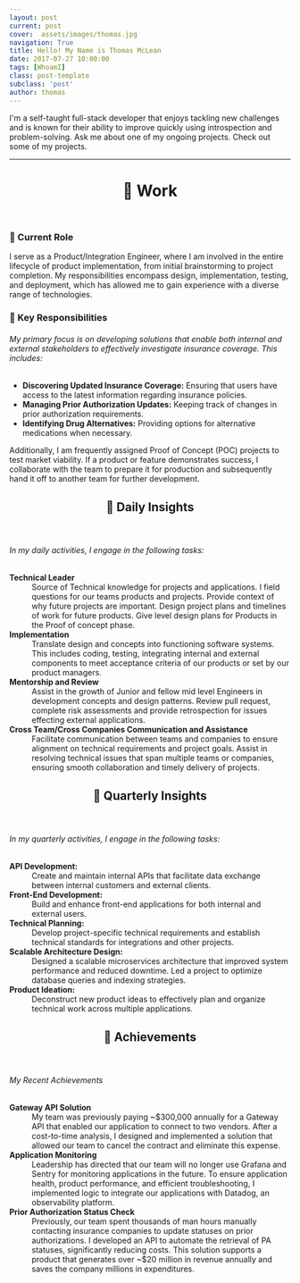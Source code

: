 ```yaml
---
layout: post
current: post
cover:  assets/images/thomas.jpg
navigation: True
title: Hello! My Name is Thomas McLean
date: 2017-07-27 10:00:00
tags: [WhoamI]
class: post-template
subclass: 'post'
author: thomas
---
```

<p>
I'm a self-taught full-stack developer that enjoys tackling new challenges and is known for their ability to improve quickly using introspection and problem-solving. Ask me about one of my ongoing projects. Check out some of my projects.
</p>

<hr />

<header>
  <h1 id="Work">📁 Work</h1>
</header>

<h3 id="role">📁 Current Role</h3>

<p>
I serve as a Product/Integration Engineer, where I am involved in the entire lifecycle of product implementation, from initial brainstorming to project completion. My responsibilities encompass design, implementation, testing, and deployment, which has allowed me to gain experience with a diverse range of technologies.
</p>

<h3 id="responsibilities">📁 Key Responsibilities</h3>

<h6>My primary focus is on developing solutions that enable both internal and external stakeholders to effectively investigate insurance coverage. This includes:</h6>

<ul>
  <li>
    <strong>Discovering Updated Insurance Coverage:</strong>
    Ensuring that users have access to the latest information regarding insurance policies.
  </li>
  <li>
    <strong>Managing Prior Authorization Updates:</strong>
    Keeping track of changes in prior authorization requirements.
  </li>
  <li>
    <strong>Identifying Drug Alternatives:</strong>
    Providing options for alternative medications when necessary.
  </li>
</ul>

<p>
Additionally, I am frequently assigned Proof of Concept (POC) projects to test market viability. If a product or feature demonstrates success, I collaborate with the team to prepare it for production and subsequently hand it off to another team for further development.
</p>

<header>
  <h2 id="insights">📁 Daily Insights</h2>
</header>
<h6>In my daily activities, I engage in the following tasks:</h6>

<dl>
  <div class="insight-card">
    <dt><strong>Technical Leader</strong></dt>
    <dd>Source of Technical knowledge for projects and applications. I field questions for our teams products and projects. Provide context of why future projects are important. Design project plans and timelines of work for future products. Give level design plans for Products in the Proof of concept phase.</dd>
  </div>
  <div class="insight-card">
    <dt><strong>Implementation</strong></dt>
    <dd>Translate design and concepts into functioning software systems. This includes coding, testing, integrating internal and external components to meet acceptance criteria of our products or set by our product managers.</dd>
  </div>
  <div class="insight-card">
    <dt><strong>Mentorship and Review</strong></dt>
    <dd>Assist in the growth of Junior and fellow mid level Engineers in development concepts and design patterns. Review pull request, complete risk assessments and provide retrospection for issues effecting external applications.</dd>
  </div>
  <div class="insight-card">
    <dt><strong>Cross Team/Cross Companies Communication and Assistance</strong></dt>
    <dd>Facilitate communication between teams and companies to ensure alignment on technical requirements and project goals. Assist in resolving technical issues that span multiple teams or companies, ensuring smooth collaboration and timely delivery of projects.</dd>
  </div>
</dl>

<header>
  <h2 id="insights">📁 Quarterly Insights</h2>
</header>
<h6>In my quarterly activities, I engage in the following tasks:</h6>

<dl>
  <div class="insight-card">
    <dt><strong>API Development:</strong></dt>
    <dd>Create and maintain internal APIs that facilitate data exchange between internal customers and external clients.</dd>
  </div>
  <div class="insight-card">
    <dt><strong>Front-End Development:</strong></dt>
    <dd>Build and enhance front-end applications for both internal and external users.</dd>
  </div>
  <div class="insight-card">
    <dt><strong>Technical Planning:</strong></dt>
    <dd>Develop project-specific technical requirements and establish technical standards for integrations and other projects.</dd>
  </div>
  <div class="insight-card">
    <dt><strong>Scalable Architecture Design:</strong></dt>
    <dd>Designed a scalable microservices architecture that improved system performance and reduced downtime. Led a project to optimize database queries and indexing strategies.</dd>
  </div>
  <div class="insight-card">
    <dt><strong>Product Ideation:</strong></dt>
    <dd>Deconstruct new product ideas to effectively plan and organize technical work across multiple applications.</dd>
  </div>
</dl>

<header>
  <h2 id="insights">📁 Achievements</h2>
</header>
<h6>My Recent Achievements</h6>

<dl>
  <div class="insight-card">
    <dt><strong>Gateway API Solution</strong></dt>
    <dd>My team was previously paying ~$300,000 annually for a Gateway API that enabled our application to connect to two vendors. After a cost-to-time analysis, I designed and implemented a solution that allowed our team to cancel the contract and eliminate this expense.</dd>
  </div>
  <div class="insight-card">
    <dt><strong>Application Monitoring</strong></dt>
    <dd>Leadership has directed that our team will no longer use Grafana and Sentry for monitoring applications in the future. To ensure application health, product performance, and efficient troubleshooting, I implemented logic to integrate our applications with Datadog, an observability platform.</dd>
  </div>
  <div class="insight-card">
    <dt><strong>Prior Authorization Status Check</strong></dt>
    <dd>Previously, our team spent thousands of man hours manually contacting insurance companies to update statuses on prior authorizations. I developed an API to automate the retrieval of PA statuses, significantly reducing costs. This solution supports a product that generates over ~$20 million in revenue annually and saves the company millions in expenditures.</dd>
  </div>
</dl>
